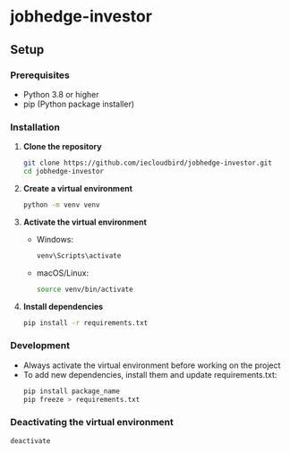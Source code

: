 # jobhedge-investor

## Setup

### Prerequisites

- Python 3.8 or higher
- pip (Python package installer)

### Installation

1. **Clone the repository**

   ```bash
   git clone https://github.com/iecloudbird/jobhedge-investor.git
   cd jobhedge-investor
   ```

2. **Create a virtual environment**

   ```bash
   python -m venv venv
   ```

3. **Activate the virtual environment**

   - Windows:
     ```bash
     venv\Scripts\activate
     ```
   - macOS/Linux:
     ```bash
     source venv/bin/activate
     ```

4. **Install dependencies**
   ```bash
   pip install -r requirements.txt
   ```

### Development

- Always activate the virtual environment before working on the project
- To add new dependencies, install them and update requirements.txt:
  ```bash
  pip install package_name
  pip freeze > requirements.txt
  ```

### Deactivating the virtual environment

```bash
deactivate
```
